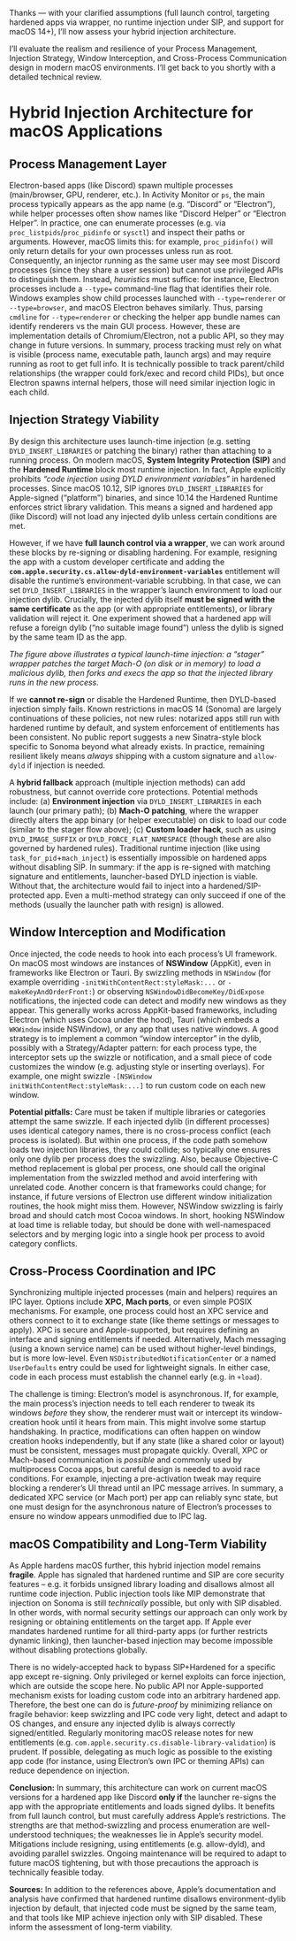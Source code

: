 Thanks — with your clarified assumptions (full launch control, targeting hardened apps via wrapper, no runtime injection under SIP, and support for macOS 14+), I’ll now assess your hybrid injection architecture.

I’ll evaluate the realism and resilience of your Process Management, Injection Strategy, Window Interception, and Cross-Process Communication design in modern macOS environments. I’ll get back to you shortly with a detailed technical review.


# Hybrid Injection Architecture for macOS Applications

## Process Management Layer

Electron-based apps (like Discord) spawn multiple processes (main/browser, GPU, renderer, etc.). In Activity Monitor or `ps`, the main process typically appears as the app name (e.g. “Discord” or “Electron”), while helper processes often show names like “Discord Helper” or “Electron Helper”.  In practice, one can enumerate processes (e.g. via `proc_listpids`/`proc_pidinfo` or `sysctl`) and inspect their paths or arguments. However, macOS limits this: for example, `proc_pidinfo()` will only return details for your own processes unless run as root.  Consequently, an injector running as the same user may see most Discord processes (since they share a user session) but cannot use privileged APIs to distinguish them.  Instead, *heuristics* must suffice: for instance, Electron processes include a `--type=` command-line flag that identifies their role.  Windows examples show child processes launched with `--type=renderer` or `--type=browser`, and macOS Electron behaves similarly.  Thus, parsing `cmdline` for `--type=renderer` or checking the helper app bundle names can identify renderers vs the main GUI process.  However, these are implementation details of Chromium/Electron, not a public API, so they may change in future versions. In summary, process tracking must rely on what is visible (process name, executable path, launch args) and may require running as root to get full info.  It is technically possible to track parent/child relationships (the wrapper could fork/exec and record child PIDs), but once Electron spawns internal helpers, those will need similar injection logic in each child.

## Injection Strategy Viability

By design this architecture uses launch-time injection (e.g. setting `DYLD_INSERT_LIBRARIES` or patching the binary) rather than attaching to a running process.  On modern macOS, **System Integrity Protection (SIP)** and the **Hardened Runtime** block most runtime injection. In fact, Apple explicitly prohibits *“code injection using DYLD environment variables”* in hardened processes.  Since macOS 10.12, SIP ignores `DYLD_INSERT_LIBRARIES` for Apple-signed (“platform”) binaries, and since 10.14 the Hardened Runtime enforces strict library validation. This means a signed and hardened app (like Discord) will not load any injected dylib unless certain conditions are met.

However, if we have **full launch control via a wrapper**, we can work around these blocks by re-signing or disabling hardening.  For example, resigning the app with a custom developer certificate and adding the **`com.apple.security.cs.allow-dyld-environment-variables`** entitlement will disable the runtime’s environment-variable scrubbing. In that case, we can set `DYLD_INSERT_LIBRARIES` in the wrapper’s launch environment to load our injection dylib. Crucially, the injected dylib itself **must be signed with the same certificate** as the app (or with appropriate entitlements), or library validation will reject it. One experiment showed that a hardened app will refuse a foreign dylib (“no suitable image found”) unless the dylib is signed by the same team ID as the app.

*The figure above illustrates a typical launch-time injection: a “stager” wrapper patches the target Mach-O (on disk or in memory) to load a malicious dylib, then forks and execs the app so that the injected library runs in the new process.*

If we **cannot re-sign** or disable the Hardened Runtime, then DYLD-based injection simply fails. Known restrictions in macOS 14 (Sonoma) are largely continuations of these policies, not new rules: notarized apps still run with hardened runtime by default, and system enforcement of entitlements has been consistent. No public report suggests a new Sinatra-style block specific to Sonoma beyond what already exists. In practice, remaining resilient likely means *always* shipping with a custom signature and `allow-dyld` if injection is needed.

A **hybrid fallback** approach (multiple injection methods) can add robustness, but cannot override core protections. Potential methods include: (a) **Environment injection** via `DYLD_INSERT_LIBRARIES` in each launch (our primary path); (b) **Mach-O patching**, where the wrapper directly alters the app binary (or helper executable) on disk to load our code (similar to the stager flow above); (c) **Custom loader hack**, such as using `DYLD_IMAGE_SUFFIX` or `DYLD_FORCE_FLAT_NAMESPACE` (though these are also governed by hardened rules). Traditional runtime injection (like using `task_for_pid`+`mach_inject`) is essentially impossible on hardened apps without disabling SIP. In summary: if the app is re-signed with matching signature and entitlements, launcher-based DYLD injection is viable. Without that, the architecture would fail to inject into a hardened/SIP-protected app. Even a multi-method strategy can only succeed if one of the methods (usually the launcher path with resign) is allowed.

## Window Interception and Modification

Once injected, the code needs to hook into each process’s UI framework. On macOS most windows are instances of **NSWindow** (AppKit), even in frameworks like Electron or Tauri. By swizzling methods in `NSWindow` (for example overriding `-initWithContentRect:styleMask:...` or `-makeKeyAndOrderFront:`) or observing `NSWindowDidBecomeKey/DidExpose` notifications, the injected code can detect and modify new windows as they appear. This generally works across AppKit-based frameworks, including Electron (which uses Cocoa under the hood), Tauri (which embeds a `WKWindow` inside NSWindow), or any app that uses native windows. A good strategy is to implement a common “window interceptor” in the dylib, possibly with a Strategy/Adapter pattern: for each process type, the interceptor sets up the swizzle or notification, and a small piece of code customizes the window (e.g. adjusting style or inserting overlays). For example, one might swizzle `-[NSWindow initWithContentRect:styleMask:...]` to run custom code on each new window.

**Potential pitfalls:** Care must be taken if multiple libraries or categories attempt the same swizzle. If each injected dylib (in different processes) uses identical category names, there is no cross-process conflict (each process is isolated). But within one process, if the code path somehow loads two injection libraries, they could collide; so typically one ensures only one dylib per process does the swizzling. Also, because Objective-C method replacement is global per process, one should call the original implementation from the swizzled method and avoid interfering with unrelated code. Another concern is that frameworks could change; for instance, if future versions of Electron use different window initialization routines, the hook might miss them. However, NSWindow swizzling is fairly broad and should catch most Cocoa windows. In short, hooking NSWindow at load time is reliable today, but should be done with well-namespaced selectors and by merging logic into a single hook per process to avoid category conflicts.

## Cross-Process Coordination and IPC

Synchronizing multiple injected processes (main and helpers) requires an IPC layer. Options include **XPC**, **Mach ports**, or even simple POSIX mechanisms. For example, one process could host an XPC service and others connect to it to exchange state (like theme settings or messages to apply). XPC is secure and Apple-supported, but requires defining an interface and signing entitlements if needed. Alternatively, Mach messaging (using a known service name) can be used without higher-level bindings, but is more low-level. Even `NSDistributedNotificationCenter` or a named `UserDefaults` entry could be used for lightweight signals. In either case, code in each process must establish the channel early (e.g. in `+load`).

The challenge is timing: Electron’s model is asynchronous. If, for example, the main process’s injection needs to tell each renderer to tweak its windows *before* they show, the renderer must wait or intercept its window-creation hook until it hears from main. This might involve some startup handshaking. In practice, modifications can often happen on window creation hooks independently, but if any state (like a shared color or layout) must be consistent, messages must propagate quickly. Overall, XPC or Mach-based communication is *possible* and commonly used by multiprocess Cocoa apps, but careful design is needed to avoid race conditions. For example, injecting a pre-activation tweak may require blocking a renderer’s UI thread until an IPC message arrives. In summary, a dedicated XPC service (or Mach port) per app can reliably sync state, but one must design for the asynchronous nature of Electron’s processes to ensure no window appears unmodified due to IPC lag.

## macOS Compatibility and Long-Term Viability

As Apple hardens macOS further, this hybrid injection model remains **fragile**. Apple has signaled that hardened runtime and SIP are core security features – e.g. it forbids unsigned library loading and disallows almost all runtime code injection. Public injection tools like MIP demonstrate that injection on Sonoma is still *technically* possible, but only with SIP disabled. In other words, with normal security settings our approach can only work by resigning or obtaining entitlements on the target app. If Apple ever mandates hardened runtime for all third-party apps (or further restricts dynamic linking), then launcher-based injection may become impossible without disabling protections globally.

There is no widely-accepted hack to bypass SIP+Hardened for a specific app except re-signing. Only privileged or kernel exploits can force injection, which are outside the scope here. No public API nor Apple-supported mechanism exists for loading custom code into an arbitrary hardened app. Therefore, the best one can do is *future-proof* by minimizing reliance on fragile behavior: keep swizzling and IPC code very light, detect and adapt to OS changes, and ensure any injected dylib is always correctly signed/entitled. Regularly monitoring macOS release notes for new entitlements (e.g. `com.apple.security.cs.disable-library-validation`) is prudent. If possible, delegating as much logic as possible to the existing app code (for instance, using Electron’s own IPC or theming APIs) can reduce dependence on injection.

**Conclusion:** In summary, this architecture can work on current macOS versions for a hardened app like Discord **only if** the launcher re-signs the app with the appropriate entitlements and loads signed dylibs. It benefits from full launch control, but must carefully address Apple’s restrictions. The strengths are that method-swizzling and process enumeration are well-understood techniques; the weaknesses lie in Apple’s security model. Mitigations include resigning, using entitlements (e.g. allow-dyld), and avoiding parallel swizzles. Ongoing maintenance will be required to adapt to future macOS tightening, but with those precautions the approach is technically feasible today.

**Sources:** In addition to the references above, Apple’s documentation and analysis have confirmed that hardened runtime disallows environment-dylib injection by default, that injected code must be signed by the same team, and that tools like MIP achieve injection only with SIP disabled. These inform the assessment of long-term viability.
